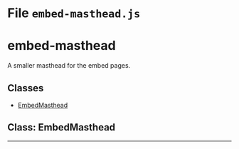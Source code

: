 # File `embed-masthead.js`


embed-masthead
========

A smaller masthead for the embed pages.


## Classes
* [EmbedMasthead](#class-EmbedMasthead)

## Class: EmbedMasthead

***



